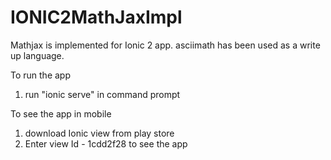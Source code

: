 # IONIC2MathJaxImpl

Mathjax is implemented for Ionic 2 app.
asciimath has been used as a write up language.

To run the app
1. run "ionic serve" in command prompt

To see the app in mobile
1. download Ionic view from play store
2. Enter view Id - 1cdd2f28 to see the app
